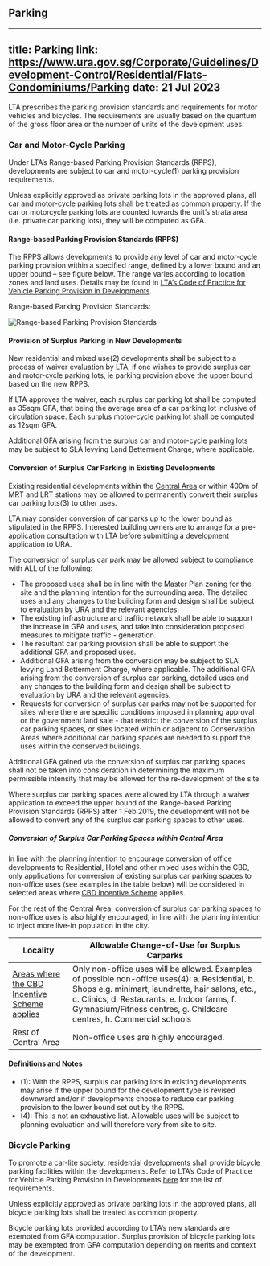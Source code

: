 
## Parking
---
title: Parking
link: https://www.ura.gov.sg/Corporate/Guidelines/Development-Control/Residential/Flats-Condominiums/Parking
date: 21 Jul 2023
---

LTA prescribes the parking provision standards and requirements for motor vehicles and bicycles. The requirements are usually based on the quantum of the gross floor area or the number of units of the development uses.

### Car and Motor-Cycle Parking

Under LTA’s Range-based Parking Provision Standards (RPPS), developments are subject to car and motor-cycle(1) parking provision requirements.

Unless explicitly approved as private parking lots in the approved plans, all car and motor-cycle parking lots shall be treated as common property. If the car or motorcycle parking lots are counted towards the unit’s strata area (i.e. private car parking lots), they will be computed as GFA.

#### Range-based Parking Provision Standards (RPPS)

The RPPS allows developments to provide any level of car and motor-cycle parking provision within a specified range, defined by a lower bound and an upper bound – see figure below. The range varies according to location zones and land uses. Details may be found in [LTA’s Code of Practice for Vehicle Parking Provision in Developments](https://www.lta.gov.sg/content/ltagov/en/industry_innovations/industry_matters/development_construction_resources/vehicle_parking/requirements_for_vehicle_parking_proposals.html).

Range-based Parking Provision Standards:

![Range-based Parking Provision Standards](https://www.ura.gov.sg/-/media/Corporate/Guidelines/Development-control/Industrial/Range_Based_Car_Parking_Standard.jpg?h=100%25&w=100%25)

#### Provision of Surplus Parking in New Developments

New residential and mixed use(2) developments shall be subject to a process of waiver evaluation by LTA, if one wishes to provide surplus car and motor-cycle parking lots, ie parking provision above the upper bound based on the new RPPS.

If LTA approves the waiver, each surplus car parking lot shall be computed as 35sqm GFA, that being the average area of a car parking lot inclusive of circulation space. Each surplus motor-cycle parking lot shall be computed as 12sqm GFA.

Additional GFA arising from the surplus car and motor-cycle parking lots may be subject to SLA levying Land Betterment Charge, where applicable.

#### Conversion of Surplus Car Parking in Existing Developments

Existing residential developments within the [Central Area](https://www.ura.gov.sg/-/media/Corporate/Guidelines/Development-control/Flats-Condominiums/Central_Area_Map_1.pdf) or within 400m of MRT and LRT stations may be allowed to permanently convert their surplus car parking lots(3) to other uses.

LTA may consider conversion of car parks up to the lower bound as stipulated in the RPPS. Interested building owners are to arrange for a pre-application consultation with LTA before submitting a development application to URA.

The conversion of surplus car park may be allowed subject to compliance with ALL of the following:

- The proposed uses shall be in line with the Master Plan zoning for the site and the planning intention for the surrounding area. The detailed uses and any changes to the building form and design shall be subject to evaluation by URA and the relevant agencies.
- The existing infrastructure and traffic network shall be able to support the increase in GFA and uses, and take into consideration proposed measures to mitigate traffic - generation.
- The resultant car parking provision shall be able to support the additional GFA and proposed uses.
- Additional GFA arising from the conversion may be subject to SLA levying Land Betterment Charge, where applicable. The additional GFA arising from the conversion of surplus car parking, detailed uses and any changes to the building form and design shall be subject to evaluation by URA and the relevant agencies.
- Requests for conversion of surplus car parks may not be supported for sites where there are specific conditions imposed in planning approval or the government land sale - that restrict the conversion of the surplus car parking spaces, or sites located within or adjacent to Conservation Areas where additional car parking spaces are needed to support the uses within the conserved buildings.

Additional GFA gained via the conversion of surplus car parking spaces shall not be taken into consideration in determining the maximum permissible intensity that may be allowed for the re-development of the site.

Where surplus car parking spaces were allowed by LTA through a waiver application to exceed the upper bound of the Range-based Parking Provision Standards (RPPS) after 1 Feb 2019, the development will not be allowed to convert any of the surplus car parking spaces to other uses.

##### Conversion of Surplus Car Parking Spaces within Central Area

In line with the planning intention to encourage conversion of office developments to Residential, Hotel and other mixed uses within the CBD, only applications for conversion of existing surplus car parking spaces to non-office uses (see examples in the table below) will be considered in selected areas where [CBD Incentive Scheme](https://www.ura.gov.sg/Corporate/Data/circulars/2019/Mar/dc19-04) applies.

For the rest of the Central Area, conversion of surplus car parking spaces to non-office uses is also highly encouraged, in line with the planning intention to inject more live-in population in the city.

| Locality                                                                                                                                                          | Allowable Change-of-Use for Surplus Carparks                                                                                                                                                                                                                                 |
| ----------------------------------------------------------------------------------------------------------------------------------------------------------------- | ---------------------------------------------------------------------------------------------------------------------------------------------------------------------------------------------------------------------------------------------------------------------------- |
| [Areas where the CBD Incentive Scheme applies](https://www.ura.gov.sg/-/media/Corporate/Guidelines/Development-control/Circulars/2020/Aug/dc20-06---Appendix.pdf) | Only non-office uses will be allowed. Examples of possible non-office uses(4): a. Residential, b. Shops e.g. minimart, laundrette, hair salons, etc., c. Clinics, d. Restaurants, e. Indoor farms, f. Gymnasium/Fitness centres, g. Childcare centres, h. Commercial schools |
| Rest of Central Area                                                                                                                                              | Non-office uses are highly encouraged.                                                                                                                                                                                                                                       |

#### Definitions and Notes

- (1): With the RPPS, surplus car parking lots in existing developments may arise if the upper bound for the development type is revised downward and/or if developments choose to reduce car parking provision to the lower bound set out by the RPPS.
- (4): This is not an exhaustive list. Allowable uses will be subject to planning evaluation and will therefore vary from site to site.

### Bicycle Parking

To promote a car-lite society, residential developments shall provide bicycle parking facilities within the developments. Refer to LTA’s Code of Practice for Vehicle Parking Provision in Developments [here](https://www.lta.gov.sg/content/ltagov/en/industry_innovations/industry_matters/development_construction_resources/vehicle_parking/requirements_for_vehicle_parking_proposals.html) for the list of requirements.

Unless explicitly approved as private parking lots in the approved plans, all bicycle parking lots shall be treated as common property.

Bicycle parking lots provided according to LTA’s new standards are exempted from GFA computation. Surplus provision of bicycle parking lots may be exempted from GFA computation depending on merits and context of the development.
